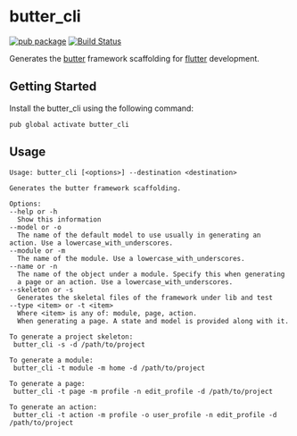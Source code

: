 # butter_cli

[![pub package](https://img.shields.io/pub/v/butter_cli)](https://pub.dartlang.org/packages/butter_cli) [![Build Status](https://travis-ci.org/kbaylosis/butter_cli.svg?branch=master)](https://travis-ci.org/kbaylosis/butter_cli)

Generates the [butter](https://pub.dev/packages/butter) framework scaffolding for [flutter](https://flutter.dev/) development.

## Getting Started

Install the butter_cli using the following command:

```
pub global activate butter_cli
```

## Usage

```
Usage: butter_cli [<options>] --destination <destination>

Generates the butter framework scaffolding.

Options:
--help or -h
  Show this information
--model or -o
  The name of the default model to use usually in generating an action. Use a lowercase_with_underscores.
--module or -m
  The name of the module. Use a lowercase_with_underscores.
--name or -n
  The name of the object under a module. Specify this when generating
  a page or an action. Use a lowercase_with_underscores.
--skeleton or -s
  Generates the skeletal files of the framework under lib and test
--type <item> or -t <item>
  Where <item> is any of: module, page, action.
  When generating a page. A state and model is provided along with it.

To generate a project skeleton: 
 butter_cli -s -d /path/to/project

To generate a module: 
 butter_cli -t module -m home -d /path/to/project

To generate a page: 
 butter_cli -t page -m profile -n edit_profile -d /path/to/project

To generate an action: 
 butter_cli -t action -m profile -o user_profile -n edit_profile -d /path/to/project
```
